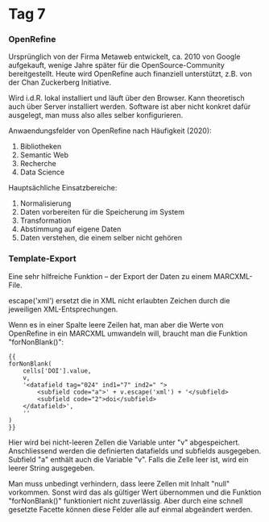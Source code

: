 # Tag 7

### OpenRefine
Ursprünglich von der Firma Metaweb entwickelt, ca. 2010 von Google aufgekauft, wenige Jahre später für die OpenSource-Community bereitgestellt. Heute wird OpenRefine auch finanziell unterstützt, z.B. von der Chan Zuckerberg Initiative.

Wird i.d.R. lokal installiert und läuft über den Browser. Kann theoretisch auch über Server installiert werden. Software ist aber nicht konkret dafür ausgelegt, man muss also alles selber konfigurieren. 

Anwaendungsfelder von OpenRefine nach Häufigkeit (2020):
1. Bibliotheken
2. Semantic Web
3. Recherche
4. Data Science

Hauptsächliche Einsatzbereiche:
1. Normalisierung
2. Daten vorbereiten für die Speicherung im System
3. Transformation
4. Abstimmung auf eigene Daten
5. Daten verstehen, die einem selber nicht gehören

### Template-Export

Eine sehr hilfreiche Funktion – der Export der Daten zu einem MARCXML-File.

escape('xml') ersetzt die in XML nicht erlaubten Zeichen durch die jeweiligen XML-Entsprechungen.

Wenn es in einer Spalte leere Zeilen hat, man aber die Werte von OpenRefine in ein MARCXML umwandeln will, braucht man die Funktion "forNonBlank()":

```
{{
forNonBlank(
    cells['DOI'].value,
    v,
    '<datafield tag="024" ind1="7" ind2=" ">
        <subfield code="a">' + v.escape('xml') + '</subfield>
        <subfield code="2">doi</subfield>        
    </datafield>',
    ''
)
}}
```

Hier wird bei nicht-leeren Zellen die Variable unter "v" abgespeichert. Anschliessend werden die definierten datafields und subfields ausgegeben. Subfield "a" enthält auch die Variable "v". Falls die Zelle leer ist, wird ein leerer String ausgegeben.

Man muss unbedingt verhindern, dass leere Zellen mit Inhalt "null" vorkommen. Sonst wird das als gültiger Wert übernommen und die Funktion "forNonBlank()" funktioniert nicht zuverlässig. Aber durch eine schnell gesetzte Facette können diese Felder alle auf einmal abgeändert werden.